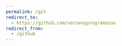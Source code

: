 ```yaml
---
permalink: /git
redirect_to:
  - https://github.com/versenyprogramozas
redirect_from:
  - /github
---
```

